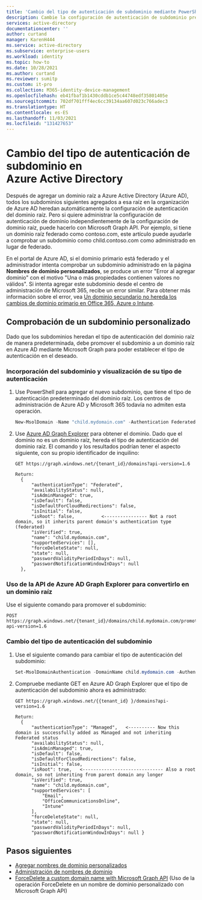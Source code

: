 ```yaml
---
title: 'Cambio del tipo de autenticación de subdominio mediante PowerShell y Graph: Azure Active Directory | Microsoft Docs'
description: Cambie la configuración de autenticación de subdominio predeterminada heredada de la configuración de dominio raíz en Azure Active Directory.
services: active-directory
documentationcenter: ''
author: curtand
manager: KarenH444
ms.service: active-directory
ms.subservice: enterprise-users
ms.workload: identity
ms.topic: how-to
ms.date: 10/28/2021
ms.author: curtand
ms.reviewer: sumitp
ms.custom: it-pro
ms.collection: M365-identity-device-management
ms.openlocfilehash: eb41fbaf1b1430cddb1ce5c44748edf35801405e
ms.sourcegitcommit: 702df701fff4ec6cc39134aa607d023c766adec3
ms.translationtype: HT
ms.contentlocale: es-ES
ms.lasthandoff: 11/03/2021
ms.locfileid: "131427653"
---
```

# <a name="change-subdomain-authentication-type-in-azure-active-directory"></a>Cambio del tipo de autenticación de subdominio en Azure Active Directory

Después de agregar un dominio raíz a Azure Active Directory (Azure AD), todos los subdominios siguientes agregados a esa raíz en la organización de Azure AD heredan automáticamente la configuración de autenticación del dominio raíz. Pero si quiere administrar la configuración de autenticación de dominio independientemente de la configuración de dominio raíz, puede hacerlo con Microsoft Graph API. Por ejemplo, si tiene un dominio raíz federado como contoso.com, este artículo puede ayudarle a comprobar un subdominio como child.contoso.com como administrado en lugar de federado.

En el portal de Azure AD, si el dominio primario está federado y el administrador intenta comprobar un subdominio administrado en la página **Nombres de dominio personalizados**, se produce un error "Error al agregar dominio" con el motivo "Una o más propiedades contienen valores no válidos". Si intenta agregar este subdominio desde el centro de administración de Microsoft 365, recibe un error similar. Para obtener más información sobre el error, vea [Un dominio secundario no hereda los cambios de dominio primario en Office 365, Azure o Intune](/office365/troubleshoot/administration/child-domain-fails-inherit-parent-domain-changes).

## <a name="how-to-verify-a-custom-subdomain"></a>Comprobación de un subdominio personalizado

Dado que los subdominios heredan el tipo de autenticación del dominio raíz de manera predeterminada, debe promover el subdominio a un dominio raíz en Azure AD mediante Microsoft Graph para poder establecer el tipo de autenticación en el deseado.

### <a name="add-the-subdomain-and-view-its-authentication-type"></a>Incorporación del subdominio y visualización de su tipo de autenticación

1. Use PowerShell para agregar el nuevo subdominio, que tiene el tipo de autenticación predeterminado del dominio raíz. Los centros de administración de Azure AD y Microsoft 365 todavía no admiten esta operación.

   ```powershell
   New-MsolDomain -Name "child.mydomain.com" -Authentication Federated
   ```

1. Use [Azure AD Graph Explorer](https://graphexplorer.azurewebsites.net) para obtener el dominio. Dado que el dominio no es un dominio raíz, hereda el tipo de autenticación del dominio raíz. El comando y los resultados podrían tener el aspecto siguiente, con su propio identificador de inquilino:

   ```http
   GET https://graph.windows.net/{tenant_id}/domains?api-version=1.6
   
   Return:
     {
         "authenticationType": "Federated",
         "availabilityStatus": null,
         "isAdminManaged": true,
         "isDefault": false,
         "isDefaultForCloudRedirections": false,
         "isInitial": false,
         "isRoot": false,          <---------------- Not a root domain, so it inherits parent domain's authentication type (federated)
         "isVerified": true,
         "name": "child.mydomain.com",
         "supportedServices": [],
         "forceDeleteState": null,
         "state": null,
         "passwordValidityPeriodInDays": null,
         "passwordNotificationWindowInDays": null
     },
   ```

### <a name="use-azure-ad-graph-explorer-api-to-make-this-a-root-domain"></a>Uso de la API de Azure AD Graph Explorer para convertirlo en un dominio raíz

Use el siguiente comando para promover el subdominio:

```http
POST https://graph.windows.net/{tenant_id}/domains/child.mydomain.com/promote?api-version=1.6
```

### <a name="change-the-subdomain-authentication-type"></a>Cambio del tipo de autenticación del subdominio

1. Use el siguiente comando para cambiar el tipo de autenticación del subdominio:

   ```powershell
   Set-MsolDomainAuthentication -DomainName child.mydomain.com -Authentication Managed
   ```

1. Compruebe mediante GET en Azure AD Graph Explorer que el tipo de autenticación del subdominio ahora es administrado:

   ```http
   GET https://graph.windows.net/{{tenant_id} }/domains?api-version=1.6
   
   Return:
     {
         "authenticationType": "Managed",   <---------- Now this domain is successfully added as Managed and not inheriting Federated status
         "availabilityStatus": null,
         "isAdminManaged": true,
         "isDefault": false,
         "isDefaultForCloudRedirections": false,
         "isInitial": false,
         "isRoot": true,   <------------------------------ Also a root domain, so not inheriting from parent domain any longer
         "isVerified": true,
         "name": "child.mydomain.com",
         "supportedServices": [
             "Email",
             "OfficeCommunicationsOnline",
             "Intune"
         ],
         "forceDeleteState": null,
         "state": null,
         "passwordValidityPeriodInDays": null,
         "passwordNotificationWindowInDays": null }
   ```

## <a name="next-steps"></a>Pasos siguientes

- [Agregar nombres de dominio personalizados](../fundamentals/add-custom-domain.md?context=azure%2factive-directory%2fusers-groups-roles%2fcontext%2fugr-context)
- [Administración de nombres de dominio](domains-manage.md)
- [ForceDelete a custom domain name with Microsoft Graph API](/graph/api/domain-forcedelete?view=graph-rest-beta&preserve-view=true) (Uso de la operación ForceDelete en un nombre de dominio personalizado con Microsoft Graph API)